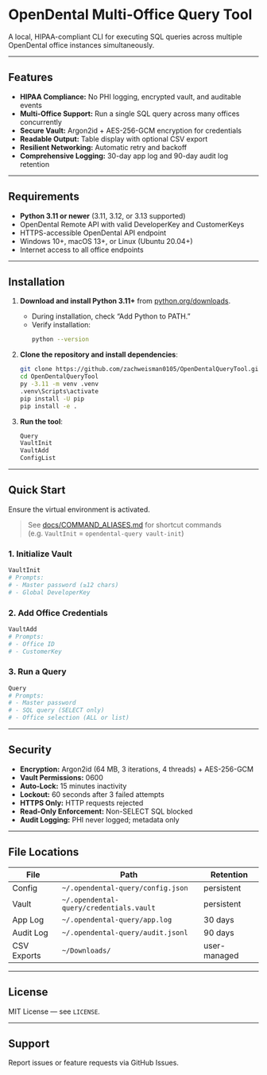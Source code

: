 # OpenDental Multi-Office Query Tool

A local, HIPAA-compliant CLI for executing SQL queries across multiple OpenDental office instances simultaneously.

---

## Features

- **HIPAA Compliance:** No PHI logging, encrypted vault, and auditable events  
- **Multi-Office Support:** Run a single SQL query across many offices concurrently  
- **Secure Vault:** Argon2id + AES-256-GCM encryption for credentials  
- **Readable Output:** Table display with optional CSV export  
- **Resilient Networking:** Automatic retry and backoff  
- **Comprehensive Logging:** 30-day app log and 90-day audit log retention  

---

## Requirements

- **Python 3.11 or newer** (3.11, 3.12, or 3.13 supported)  
- OpenDental Remote API with valid DeveloperKey and CustomerKeys  
- HTTPS-accessible OpenDental API endpoint  
- Windows 10+, macOS 13+, or Linux (Ubuntu 20.04+)  
- Internet access to all office endpoints  

---

## Installation

1. **Download and install Python 3.11+** from [python.org/downloads](https://www.python.org/downloads/).  
   - During installation, check “Add Python to PATH.”  
   - Verify installation:  
     ```bash
     python --version
     ```

2. **Clone the repository and install dependencies**:
   ```bash
   git clone https://github.com/zachweisman0105/OpenDentalQueryTool.git
   cd OpenDentalQueryTool
   py -3.11 -m venv .venv
   .venv\Scripts\activate
   pip install -U pip
   pip install -e .
   ```

3. **Run the tool**:
   ```bash
   Query
   VaultInit
   VaultAdd
   ConfigList
   ```

---

## Quick Start

Ensure the virtual environment is activated.  
> See [docs/COMMAND_ALIASES.md](docs/COMMAND_ALIASES.md) for shortcut commands  
> (e.g. `VaultInit` = `opendental-query vault-init`)

### 1. Initialize Vault

```bash
VaultInit
# Prompts:
# - Master password (≥12 chars)
# - Global DeveloperKey
```

### 2. Add Office Credentials

```bash
VaultAdd
# Prompts:
# - Office ID
# - CustomerKey
```

### 3. Run a Query

```bash
Query
# Prompts:
# - Master password
# - SQL query (SELECT only)
# - Office selection (ALL or list)
```

---

## Security

- **Encryption:** Argon2id (64 MB, 3 iterations, 4 threads) + AES-256-GCM  
- **Vault Permissions:** 0600  
- **Auto-Lock:** 15 minutes inactivity  
- **Lockout:** 60 seconds after 3 failed attempts  
- **HTTPS Only:** HTTP requests rejected  
- **Read-Only Enforcement:** Non-SELECT SQL blocked  
- **Audit Logging:** PHI never logged; metadata only  

---

## File Locations

| File | Path | Retention |
|------|------|------------|
| Config | `~/.opendental-query/config.json` | persistent |
| Vault | `~/.opendental-query/credentials.vault` | persistent |
| App Log | `~/.opendental-query/app.log` | 30 days |
| Audit Log | `~/.opendental-query/audit.jsonl` | 90 days |
| CSV Exports | `~/Downloads/` | user-managed |

---

## License

MIT License — see `LICENSE`.

---

## Support

Report issues or feature requests via GitHub Issues.
